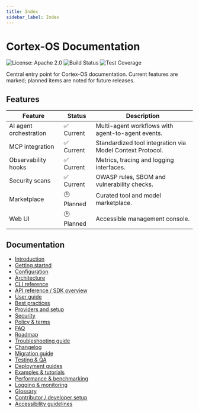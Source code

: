 ```yaml
---
title: Index
sidebar_label: Index
---
```


# Cortex-OS Documentation

![License: Apache 2.0](https://img.shields.io/badge/License-Apache_2.0-blue.svg)
![Build Status](https://img.shields.io/badge/build-passing-brightgreen)
![Test Coverage](https://img.shields.io/badge/coverage-90%25+-brightgreen)

Central entry point for Cortex-OS documentation. Current features are marked; planned items are noted for future releases.

## Features

| Feature | Status | Description |
| --- | --- | --- |
| AI agent orchestration | ✅ Current | Multi-agent workflows with agent-to-agent events. |
| MCP integration | ✅ Current | Standardized tool integration via Model Context Protocol. |
| Observability hooks | ✅ Current | Metrics, tracing and logging interfaces. |
| Security scans | ✅ Current | OWASP rules, SBOM and vulnerability checks. |
| Marketplace | 🕑 Planned | Curated tool and model marketplace. |
| Web UI | 🕑 Planned | Accessible management console. |

## Documentation

- [Introduction](./introduction.md)
- [Getting started](./getting-started.md)
- [Configuration](./configuration.md)
- [Architecture](./architecture.md)
- [CLI reference](./cli-reference.md)
- [API reference / SDK overview](./api-reference.md)
- [User guide](./user-guide.md)
- [Best practices](./best-practices.md)
- [Providers and setup](./providers-setup.md)
- [Security](./security.md)
- [Policy & terms](./policy-terms.md)
- [FAQ](./faq.md)
- [Roadmap](./roadmap.md)
- [Troubleshooting guide](./troubleshooting.md)
- [Changelog](./changelog.md)
- [Migration guide](./migration-guide.md)
- [Testing & QA](./testing-qa.md)
- [Deployment guides](./deployment.md)
- [Examples & tutorials](./examples.md)
- [Performance & benchmarking](./performance.md)
- [Logging & monitoring](./logging-monitoring.md)
- [Glossary](./glossary.md)
- [Contributor / developer setup](./contributor-setup.md)
- [Accessibility guidelines](./accessibility.md)
